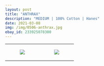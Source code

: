 ```yaml
---
layout: post
title: "ANTHRAX"
description: "MEDIUM | 100% Cotton | Hanes"
date: 2021-03-08
img: /img/0506-anthrax.jpg
ebay_id: 233925078300
---
```




<table style="width:100%;"><tr><td style="vertical-align:top;">
      <figure class="tmblr-full" data-orig-height="2048" data-orig-width="1365" data-orig-src="https://concertshirts.netlify.app/shirts/0506/0506-01.jpg"><img src="https://64.media.tumblr.com/9eb313548d4b31ed7a811488571f9917/25e964bcc0cde1d3-a5/s540x810/2d5d57eb79f860f205ef2aebaa93979f994231a9.jpg" data-orig-height="2048" data-orig-width="1365" data-orig-src="https://concertshirts.netlify.app/shirts/0506/0506-01.jpg"/></figure></td>
    <td style="vertical-align:top;">
      <figure class="tmblr-full" data-orig-height="2048" data-orig-width="1365" data-orig-src="https://concertshirts.netlify.app/shirts/0506/0506-02.jpg"><img src="https://64.media.tumblr.com/19b80c10b6939f854e5426c24811d127/25e964bcc0cde1d3-95/s540x810/cc5f878f412ed561261bd26ffd16f296df87ada3.jpg" data-orig-height="2048" data-orig-width="1365" data-orig-src="https://concertshirts.netlify.app/shirts/0506/0506-02.jpg"/></figure></td>
  </tr></table>
